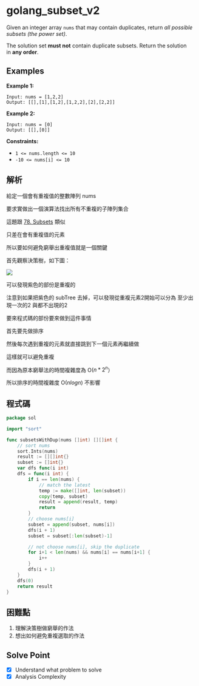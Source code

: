 # golang_subset_v2

Given an integer array `nums` that may contain duplicates, return *all possible subsets (the power set)*.

The solution set **must not** contain duplicate subsets. Return the solution in **any order**.

## Examples

**Example 1:**

```
Input: nums = [1,2,2]
Output: [[],[1],[1,2],[1,2,2],[2],[2,2]]

```

**Example 2:**

```
Input: nums = [0]
Output: [[],[0]]

```

**Constraints:**

- `1 <= nums.length <= 10`
- `-10 <= nums[i] <= 10`

## 解析

給定一個會有重複值的整數陣列 nums

要求實做出一個演算法找出所有不重複的子陣列集合

這題跟 [78. Subsets](https://www.notion.so/78-Subsets-22b988f1407149f5a2eecd33094f60a7) 類似

只差在會有重複值的元素

所以要如何避免窮舉出重複值就是一個關鍵

首先觀察決策樹，如下圖：

![](https://i.imgur.com/Y2I77Wp.png)

可以發現紫色的部份是重複的

注意到如果把紫色的 subTree 去掉，可以發現從重複元素2開始可以分為 至少出現一次的2 與都不出現的2

要來程式碼的部份要來做到這件事情

首先要先做排序

然後每次遇到重複的元素就直接跳到下一個元素再繼續做

這樣就可以避免重複

而因為原本窮舉法的時間複雜度為 O($n*2^n$）

所以排序的時間複雜度 O($nlogn$) 不影響

## 程式碼
```go
package sol

import "sort"

func subsetsWithDup(nums []int) [][]int {
	// sort nums
	sort.Ints(nums)
	result := [][]int{}
	subset := []int{}
	var dfs func(i int)
	dfs = func(i int) {
		if i == len(nums) {
			// match the latest
			temp := make([]int, len(subset))
			copy(temp, subset)
			result = append(result, temp)
			return
		}
		// choose nums[i]
		subset = append(subset, nums[i])
		dfs(i + 1)
		subset = subset[:len(subset)-1]

		// not choose nums[i], skip the duplicate
		for i+1 < len(nums) && nums[i] == nums[i+1] {
			i++
		}
		dfs(i + 1)
	}
	dfs(0)
	return result
}

```
## 困難點

1. 理解決策樹做窮舉的作法
2. 想出如何避免重複選取的作法

## Solve Point

- [x]  Understand what problem to solve
- [x]  Analysis Complexity